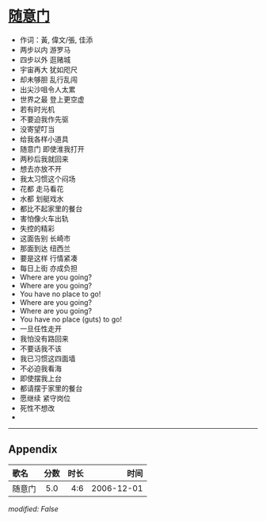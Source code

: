 # [随意门](https://music.163.com/song?id=65648)

* 作词：黃, 偉文/張, 佳添
* 两步以内 游罗马
* 四步以外 逛赌城
* 宇宙再大 犹如咫尺
* 却未够胆 乱行乱闯
* 出尖沙咀令人太累
* 世界之最 登上更空虚
* 若有时光机
* 不要迫我作先驱
* 没寄望叮当
* 给我各样小道具
* 随意门 即使淮我打开
* 两秒后我就回来
* 想去亦放不开
* 我太习惯这个闷场
* 花都 走马看花
* 水都 划艇戏水
* 都比不起家里的餐台
* 害怕像火车出轨
* 失控的精彩
* 这面告别 长崎市
* 那面到达 纽西兰
* 要是这样 行情紧凑
* 每日上街 亦成负担
* Where are you going?
* Where are you going?
* You have no place to go!
* Where are you going?
* Where are you going?
* You have no place (guts) to go!
* 一旦任性走开
* 我怕没有路回来
* 不要话我不该
* 我已习惯这四面墙
* 不必迫我看海
* 即使摆我上台
* 都请摆于家里的餐台
* 愿继续 紧守岗位
* 死性不想改
* 


---

## Appendix

|歌名|分数|时长|时间|
|:---|:---:|---:|---:|
|随意门|5.0|4:6|2006-12-01

*modified: False*